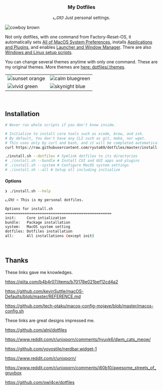 <br />

<h3 align="center">My Dotfiles</h3>
<p align="center">ᓚᘏᗢ Just personal settings.</p>

<img alt="cowboy brown" src="https://user-images.githubusercontent.com/41639488/92177661-e34bb880-ee7b-11ea-83bc-63149f6051bb.png">

Not only dotfiles, with one command from Factory-Reset-OS, it automatically sets [All of MacOS System Preferences](https://github.com/ryuta69/dotfiles/blob/master/system/macos.sh), installs [Applications and Plugins](https://github.com/ryuta69/dotfiles/tree/master/bundle), and enables [Launcher and Window Manager](https://github.com/ryuta69/dotfiles/tree/master/dotfiles/.library). There are also [Windows and Linux setup scripts](https://github.com/ryuta69/dotfiles/tree/master/system/.windows_and_linux).

You can change several themes anytime with only one command. These are my original themes. More themes are [here: dotfiles/.themes](https://github.com/ryuta69/dotfiles/blob/master/dotfiles/.themes).

<table>
    <tbody>
        <tr>
            <td><img alt="sunset orange" src="https://user-images.githubusercontent.com/41639488/91911058-435f2500-eceb-11ea-98c3-45ee1aab066a.png"></td>
            <td><img alt="calm bluegreen" src="https://user-images.githubusercontent.com/41639488/92177299-31ac8780-ee7b-11ea-8706-10af1f4a6611.png"></td>
        </tr>
        <tr>
            <td><img alt="vivid green" src="https://user-images.githubusercontent.com/41639488/92177442-79331380-ee7b-11ea-9b0b-a421671c3400.png"></td>
            <td><img alt="skynight blue" src="https://user-images.githubusercontent.com/41639488/92177737-0aa28580-ee7c-11ea-8a61-c5b2c482d8a3.png"></td>
        </tr>
    </tbody>
</table>

<br />

## Installation

```bash
# Never run whole scripts if you don't know inside.

# Initialize to install core tools such as xcode, brew, and zsh.
# By default, You don't have any CLI such as git, make, nor wget.
# This uses only by curl and bash, and it will be completed automatically.
curl https://raw.githubusercontent.com/ryuta69/dotfiles/master/install.sh | /bin/bash -s -- --init

./install.sh --dotfiles # Symlink dotfiles to its directories
# ./install.sh --bundle # Install CUI and GUI apps and plugins
# ./install.sh --system # Configure MacOS system settings
# ./install.sh --all # Setup all including initialize
```

#### Options

```bash
❯ ./install.sh --help

ᓚᘏᗢ < This is my personal dotfiles.

Options for install.sh
=================================================
init:     Core intialization
bundle:   Package installation
system:   MacOS system setting
dotfiles: Dotfiles installation
all:      All installations (except init)
```

<br />

## Thanks
These links gave me knowledges.

https://qiita.com/b4b4r07/items/b70178e021bef12cd4a2

https://github.com/kevinSuttle/macOS-Defaults/blob/master/REFERENCE.md

https://github.com/tech-otaku/macos-config-mojave/blob/master/macos-config.sh

These links are great designs impressed me.

https://github.com/alnj/dotfiles

https://www.reddit.com/r/unixporn/comments/hyuvk6/dwm_cats_meow/

https://github.com/yoyostile/nerdbar.widget-1

https://www.reddit.com/r/unixporn/

https://www.reddit.com/r/unixporn/comments/i60b10/awesome_streets_of_gruvbox

https://github.com/owl4ce/dotfiles
